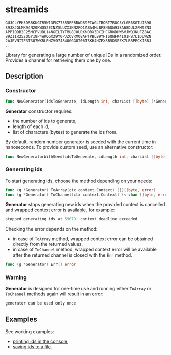 # streamids

```
GUJCLYPH3DSBKUGTR5W13FK77555PPBRWD89PIWGLTBORT7ROC3YLGR6SGTUJR98
S9JXJGLMK94N20KWO52EINZSLUZX3KN2FQ1ABA4MLBF8N6QW93SA68DUL2FM9ZN3
APPIQDB2C25MCPVUDL14NGELTYTMU8J8LDXNORXZDCIHCGRWDHW6VJWQJKUFZ8AC
89ZIIR252QGY18P4WKQGX29Y0PJZOVRMO8APTPBL89YHISQNFK4IO1PB7L1DUWZN
2AJEVNITF3T307WXRLPHZV97J840GGGUT06TSKH4HZEX8B5DSFZK7LRBPECXJRBJ
...
```

Library for generating a large number of unique IDs in a randomized order.
Provides a channel for retrieving them one by one.

## Description

### Constructor

```go
func NewGenerator(idsToGenerate, idLength int, charList []byte) (*Generator, error)
```

**Generator** constructor requires:

* the number of ids to generate,
* length of each id,
* list of characters (bytes) to generate the ids from.

By default, random number generator is seeded with the current time in nanoseconds.
To provide custom seed, use an alternative constructor:

```go
func NewGeneratorWithSeed(idsToGenerate, idLength int, charList []byte, seed int64) (*Generator, error)
```

### Generating ids

To start generating ids, choose the method depending on your needs:

```go
func (g *Generator) ToArray(ctx context.Context) ([][]byte, error)
func (g *Generator) ToChannel(ctx context.Context) (<-chan []byte, error)
```

**Generator** stops generating new ids when the provided context is cancelled
and wrapped context error is available, for example:

```go
stopped generating ids at 59079: context deadline exceeded
```

Checking the error depends on the method:

* in case of `ToArray` method, wrapped context error can be obtained directly from the returned values,
* in case of `ToChannel` method, wrapped context error will be available after
  the returned channel is closed with the `Err` method.

```go
func (g *Generator) Err() error
```

### Warning

**Generator** is designed for one-time use and running either `ToArray` or `ToChannel` methods again
will result in an error:

```go
generator can be used only once
```

## Examples

See working examples:
* [printing ids in the console](./examples/console/main.go),
* [saving ids to a file](./examples/file/main.go).
